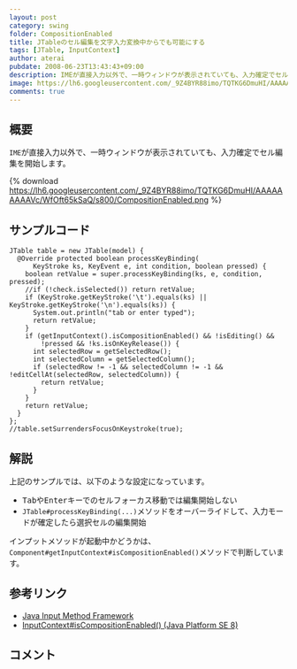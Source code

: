 ```yaml
---
layout: post
category: swing
folder: CompositionEnabled
title: JTableのセル編集を文字入力変換中からでも可能にする
tags: [JTable, InputContext]
author: aterai
pubdate: 2008-06-23T13:43:43+09:00
description: IMEが直接入力以外で、一時ウィンドウが表示されていても、入力確定でセル編集を開始します。
image: https://lh6.googleusercontent.com/_9Z4BYR88imo/TQTKG6DmuHI/AAAAAAAAAVc/WfOft65kSaQ/s800/CompositionEnabled.png
comments: true
---
```

## 概要
`IME`が直接入力以外で、一時ウィンドウが表示されていても、入力確定でセル編集を開始します。

{% download https://lh6.googleusercontent.com/_9Z4BYR88imo/TQTKG6DmuHI/AAAAAAAAAVc/WfOft65kSaQ/s800/CompositionEnabled.png %}

## サンプルコード
<pre class="prettyprint"><code>JTable table = new JTable(model) {
  @Override protected boolean processKeyBinding(
      KeyStroke ks, KeyEvent e, int condition, boolean pressed) {
    boolean retValue = super.processKeyBinding(ks, e, condition, pressed);
    //if (!check.isSelected()) return retValue;
    if (KeyStroke.getKeyStroke('\t').equals(ks) || KeyStroke.getKeyStroke('\n').equals(ks)) {
      System.out.println("tab or enter typed");
      return retValue;
    }
    if (getInputContext().isCompositionEnabled() &amp;&amp; !isEditing() &amp;&amp;
        !pressed &amp;&amp; !ks.isOnKeyRelease()) {
      int selectedRow = getSelectedRow();
      int selectedColumn = getSelectedColumn();
      if (selectedRow != -1 &amp;&amp; selectedColumn != -1 &amp;&amp; !editCellAt(selectedRow, selectedColumn)) {
        return retValue;
      }
    }
    return retValue;
  }
};
//table.setSurrendersFocusOnKeystroke(true);
</code></pre>

## 解説
上記のサンプルでは、以下のような設定になっています。

- <kbd>Tab</kbd>や<kbd>Enter</kbd>キーでのセルフォーカス移動では編集開始しない
- `JTable#processKeyBinding(...)`メソッドをオーバーライドして、入力モードが確定したら選択セルの編集開始

<!-- dummy comment line for breaking list -->

インプットメソッドが起動中かどうかは、`Component#getInputContext#isCompositionEnabled()`メソッドで判断しています。

## 参考リンク
- [Java Input Method Framework](https://docs.oracle.com/javase/jp/8/docs/technotes/guides/imf/index.html)
- [InputContext#isCompositionEnabled() (Java Platform SE 8)](https://docs.oracle.com/javase/jp/8/docs/api/java/awt/im/InputContext.html#isCompositionEnabled--)

<!-- dummy comment line for breaking list -->

## コメント

